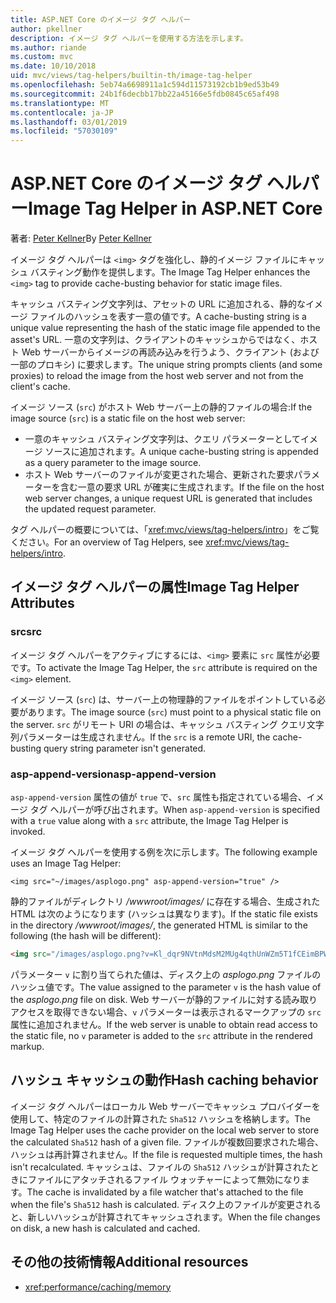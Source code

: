 ```yaml
---
title: ASP.NET Core のイメージ タグ ヘルパー
author: pkellner
description: イメージ タグ ヘルパーを使用する方法を示します。
ms.author: riande
ms.custom: mvc
ms.date: 10/10/2018
uid: mvc/views/tag-helpers/builtin-th/image-tag-helper
ms.openlocfilehash: 5eb74a6698911a1c594d11573192cb1b9ed53b49
ms.sourcegitcommit: 24b1f6decbb17bb22a45166e5fdb0845c65af498
ms.translationtype: MT
ms.contentlocale: ja-JP
ms.lasthandoff: 03/01/2019
ms.locfileid: "57030109"
---
```

# <a name="image-tag-helper-in-aspnet-core"></a><span data-ttu-id="26a02-103">ASP.NET Core のイメージ タグ ヘルパー</span><span class="sxs-lookup"><span data-stu-id="26a02-103">Image Tag Helper in ASP.NET Core</span></span>

<span data-ttu-id="26a02-104">著者: [Peter Kellner](http://peterkellner.net)</span><span class="sxs-lookup"><span data-stu-id="26a02-104">By [Peter Kellner](http://peterkellner.net)</span></span>

<span data-ttu-id="26a02-105">イメージ タグ ヘルパーは `<img>` タグを強化し、静的イメージ ファイルにキャッシュ バスティング動作を提供します。</span><span class="sxs-lookup"><span data-stu-id="26a02-105">The Image Tag Helper enhances the `<img>` tag to provide cache-busting behavior for static image files.</span></span>

<span data-ttu-id="26a02-106">キャッシュ バスティング文字列は、アセットの URL に追加される、静的なイメージ ファイルのハッシュを表す一意の値です。</span><span class="sxs-lookup"><span data-stu-id="26a02-106">A cache-busting string is a unique value representing the hash of the static image file appended to the asset's URL.</span></span> <span data-ttu-id="26a02-107">一意の文字列は、クライアントのキャッシュからではなく、ホスト Web サーバーからイメージの再読み込みを行うよう、クライアント (および一部のプロキシ) に要求します。</span><span class="sxs-lookup"><span data-stu-id="26a02-107">The unique string prompts clients (and some proxies) to reload the image from the host web server and not from the client's cache.</span></span>

<span data-ttu-id="26a02-108">イメージ ソース (`src`) がホスト Web サーバー上の静的ファイルの場合:</span><span class="sxs-lookup"><span data-stu-id="26a02-108">If the image source (`src`) is a static file on the host web server:</span></span>

* <span data-ttu-id="26a02-109">一意のキャッシュ バスティング文字列は、クエリ パラメーターとしてイメージ ソースに追加されます。</span><span class="sxs-lookup"><span data-stu-id="26a02-109">A unique cache-busting string is appended as a query parameter to the image source.</span></span>
* <span data-ttu-id="26a02-110">ホスト Web サーバーのファイルが変更された場合、更新された要求パラメーターを含む一意の要求 URL が確実に生成されます。</span><span class="sxs-lookup"><span data-stu-id="26a02-110">If the file on the host web server changes, a unique request URL is generated that includes the updated request parameter.</span></span>

<span data-ttu-id="26a02-111">タグ ヘルパーの概要については、「<xref:mvc/views/tag-helpers/intro>」をご覧ください。</span><span class="sxs-lookup"><span data-stu-id="26a02-111">For an overview of Tag Helpers, see <xref:mvc/views/tag-helpers/intro>.</span></span>

## <a name="image-tag-helper-attributes"></a><span data-ttu-id="26a02-112">イメージ タグ ヘルパーの属性</span><span class="sxs-lookup"><span data-stu-id="26a02-112">Image Tag Helper Attributes</span></span>

### <a name="src"></a><span data-ttu-id="26a02-113">src</span><span class="sxs-lookup"><span data-stu-id="26a02-113">src</span></span>

<span data-ttu-id="26a02-114">イメージ タグ ヘルパーをアクティブにするには、`<img>` 要素に `src` 属性が必要です。</span><span class="sxs-lookup"><span data-stu-id="26a02-114">To activate the Image Tag Helper, the `src` attribute is required on the `<img>` element.</span></span>

<span data-ttu-id="26a02-115">イメージ ソース (`src`) は、サーバー上の物理静的ファイルをポイントしている必要があります。</span><span class="sxs-lookup"><span data-stu-id="26a02-115">The image source (`src`) must point to a physical static file on the server.</span></span> <span data-ttu-id="26a02-116">`src` がリモート URI の場合は、キャッシュ バスティング クエリ文字列パラメーターは生成されません。</span><span class="sxs-lookup"><span data-stu-id="26a02-116">If the `src` is a remote URI, the cache-busting query string parameter isn't generated.</span></span>

### <a name="asp-append-version"></a><span data-ttu-id="26a02-117">asp-append-version</span><span class="sxs-lookup"><span data-stu-id="26a02-117">asp-append-version</span></span>

<span data-ttu-id="26a02-118">`asp-append-version` 属性の値が `true` で、`src` 属性も指定されている場合、イメージ タグ ヘルパーが呼び出されます。</span><span class="sxs-lookup"><span data-stu-id="26a02-118">When `asp-append-version` is specified with a `true` value along with a `src` attribute, the Image Tag Helper is invoked.</span></span>

<span data-ttu-id="26a02-119">イメージ タグ ヘルパーを使用する例を次に示します。</span><span class="sxs-lookup"><span data-stu-id="26a02-119">The following example uses an Image Tag Helper:</span></span>

```cshtml
<img src="~/images/asplogo.png" asp-append-version="true" />
```

<span data-ttu-id="26a02-120">静的ファイルがディレクトリ */wwwroot/images/* に存在する場合、生成された HTML は次のようになります (ハッシュは異なります)。</span><span class="sxs-lookup"><span data-stu-id="26a02-120">If the static file exists in the directory */wwwroot/images/*, the generated HTML is similar to the following (the hash will be different):</span></span>

```html
<img src="/images/asplogo.png?v=Kl_dqr9NVtnMdsM2MUg4qthUnWZm5T1fCEimBPWDNgM" />
```

<span data-ttu-id="26a02-121">パラメーター `v` に割り当てられた値は、ディスク上の *asplogo.png* ファイルのハッシュ値です。</span><span class="sxs-lookup"><span data-stu-id="26a02-121">The value assigned to the parameter `v` is the hash value of the *asplogo.png* file on disk.</span></span> <span data-ttu-id="26a02-122">Web サーバーが静的ファイルに対する読み取りアクセスを取得できない場合、`v` パラメーターは表示されるマークアップの `src` 属性に追加されません。</span><span class="sxs-lookup"><span data-stu-id="26a02-122">If the web server is unable to obtain read access to the static file, no `v` parameter is added to the `src` attribute in the rendered markup.</span></span>

## <a name="hash-caching-behavior"></a><span data-ttu-id="26a02-123">ハッシュ キャッシュの動作</span><span class="sxs-lookup"><span data-stu-id="26a02-123">Hash caching behavior</span></span>

<span data-ttu-id="26a02-124">イメージ タグ ヘルパーはローカル Web サーバーでキャッシュ プロバイダーを使用して、特定のファイルの計算された `Sha512` ハッシュを格納します。</span><span class="sxs-lookup"><span data-stu-id="26a02-124">The Image Tag Helper uses the cache provider on the local web server to store the calculated `Sha512` hash of a given file.</span></span> <span data-ttu-id="26a02-125">ファイルが複数回要求された場合、ハッシュは再計算されません。</span><span class="sxs-lookup"><span data-stu-id="26a02-125">If the file is requested multiple times, the hash isn't recalculated.</span></span> <span data-ttu-id="26a02-126">キャッシュは、ファイルの `Sha512` ハッシュが計算されたときにファイルにアタッチされるファイル ウォッチャーによって無効になります。</span><span class="sxs-lookup"><span data-stu-id="26a02-126">The cache is invalidated by a file watcher that's attached to the file when the file's `Sha512` hash is calculated.</span></span> <span data-ttu-id="26a02-127">ディスク上のファイルが変更されると、新しいハッシュが計算されてキャッシュされます。</span><span class="sxs-lookup"><span data-stu-id="26a02-127">When the file changes on disk, a new hash is calculated and cached.</span></span>

## <a name="additional-resources"></a><span data-ttu-id="26a02-128">その他の技術情報</span><span class="sxs-lookup"><span data-stu-id="26a02-128">Additional resources</span></span>

* <xref:performance/caching/memory>
